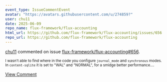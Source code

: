 ```yaml
---
event_type: IssueCommentEvent
avatar: "https://avatars.githubusercontent.com/u/274859?"
user: chu11
date: 2025-06-09
repo_name: flux-framework/flux-accounting
html_url: https://github.com/flux-framework/flux-accounting/issues/656
repo_url: https://github.com/flux-framework/flux-accounting
---
```


<a href='https://github.com/chu11' target='_blank'>chu11</a> commented on issue <a href='https://github.com/flux-framework/flux-accounting/issues/656' target='_blank'>flux-framework/flux-accounting#656</a>.

<small>I wasn't able to find where in the code you configure `journal_mode` and `synchronous` modes.   In `content-sqlite` it is set to "WAL" and "NORMAL", for a smidge better performance....</small>

<a href='https://github.com/flux-framework/flux-accounting/issues/656' target='_blank'>View Comment</a>